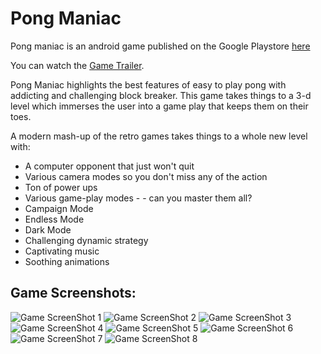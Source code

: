 # Pong Maniac

Pong maniac is an android game published on the Google Playstore [here](https://play.google.com/store/apps/details?id=com.BizzareGames.PongManiac&hl=en_IN)

You can watch the [Game Trailer](https://www.youtube.com/watch?v=pjtTeJrtMcM).

Pong Maniac highlights the best features of easy to play pong with addicting and challenging block breaker. This game takes things to a 3-d level which immerses the user into a game play that keeps them on their toes.

A modern mash-up of the retro games takes things to a whole new level with:

- A computer opponent that just won't quit
- Various camera modes so you don't miss any of the action
- Ton of power ups
- Various game-play modes - - can you master them all?
- Campaign Mode
- Endless Mode
- Dark Mode
- Challenging dynamic strategy
- Captivating music
- Soothing animations

Game Screenshots:
--


![Game ScreenShot 1](https://lh3.googleusercontent.com/TcdqzlVKrwq_cItLjXYd_E78l1c0iy4gwnCpHYoOoMVZQFOwbZDHuRFXeEz5U_7M5mo=w720-h310-rw)
![Game ScreenShot 2](https://lh3.googleusercontent.com/bluXdUzgVqNYI8PFo5Thu6oxY2-NT-cydRFtJ3H8RyioKZEMU6A-3dGm8eiE3nRHgQ=w720-h310-rw)
![Game ScreenShot 3](https://lh3.googleusercontent.com/pWRUFV8vXKbKVXzHim-8yiyPtNknKpRDrMCDSTMs_TpBtE7-73RypTznQ-kcgvDEuMTQ=w720-h310-rw)
![Game ScreenShot 4](https://lh3.googleusercontent.com/KnhGTzXTWqaMPVE5mHCr-Zz8JgCLq6X5MkT4-1u9bpL7Fn22JDeLoDtN9BikVNNqAsl-=w720-h310-rw)
![Game ScreenShot 5](https://lh3.googleusercontent.com/o6e-yhtLKezdZMYpQ9INYhBoW7lj0Jnh6J8-KJlTirK9s7NfBsx0Tw6p8kTAU4Npx9gV=w720-h310-rw)
![Game ScreenShot 6](https://lh3.googleusercontent.com/DgsYF4GwUEwxTlO8gI-gGgZXSI2jg-bWYVD30ADe5W3VkfR9zlvOGP-UIftNm32tack1=w720-h310-rw)
![Game ScreenShot 7](https://lh3.googleusercontent.com/7e4wjItcA6lzxOp9w18Uf1phXC18SCHJBscLDJubQhvkib3GgUURMpWBRqIePqKDOw=w720-h310-rw)
![Game ScreenShot 8](https://lh3.googleusercontent.com/SjedG0OPe9MUXZW6sfeSy_3GWaisjBq86JjRhkFvZ9I8vYwyo4giq_BZamQMOUnX04I=w720-h310-rw)
